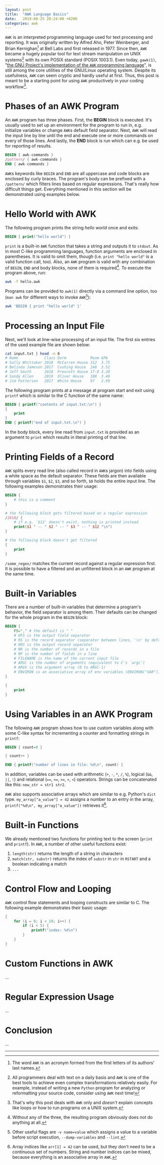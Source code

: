 ```yaml
---
layout: post
title:  "AWK Language Basics"
date:   2019-08-25 20:24:00 +0200
categories: awk
---
```


`AWK` is an interpreted programming language used for text processing and reporting. It was originally written by Alfred Aho, Peter Weinberger, and Brian Kernighan[^1] at Bell Labs and first released in 1977. Since then, `AWK` became a hugely popular tool for text stream manipulation on UNIX systems[^2] with its own POSIX standard (POSIX 1003.1). Even today, `gawk(1)`, "[the GNU Project's implementation of the `AWK` programming language](https://www.gnu.org/software/gawk/manual/gawk.html)", is still among the core utilities of the GNU/Linux operating system. Despite its usefulness, `AWK` can seem cryptic and hardly useful at first. Thus, this post is meant to be a starting point for using `AWK` productively in your coding workflow[^3].

# Phases of an AWK Program
An `AWK` program has three phases. First, the **BEGIN** block is executed. It's usually used to set up an environment for the program to run in, e.g. initialize variables or change `AWK`s default field separator. Next, `AWK` will read the input line by line until the end and execute one or more commands on every of those lines. And lastly, the **END** block is run which can e.g. be used for reporting of results.

```awk
BEGIN { awk-commands }
/pattern/ { awk-commands }
END { awk-commands }
```

`AWK`s keywords like `BEGIN` and `END` are all uppercase and code blocks are enclosed by curly braces. The program's body can be prefixed with a `/pattern/` which filters lines based on regular expressions. That's really how difficult things get. Everything mentioned in this section will be demonstrated using examples below.

# Hello World with AWK
The following program prints the string *hello world* once and exits:

```awk
BEGIN { print("hello world") }
```

`print` is a built-in `AWK` function that takes a string and outputs it to `stdout`. As in most C-like programming languages, function arguments are enclosed in parentheses. It is valid to omit them, though (i.e. `print "hello world"` is a valid function call, too). Also, an `AWK` program is valid with any combination of `BEGIN`, `END` and body blocks, none of them is required[^4]. To execute the program above, run:

```bash
awk -f hello.awk
```

Programs can be provided to `awk(1)` directly via a command line option, too (`man awk` for different ways to invoke `AWK`[^5]):

```bash
awk 'BEGIN { print "hello world" }'
```

# Processing an Input File
Next, we'll look at line-wise processing of an input file. The first six entries of the used example file are shown below:

```bash
cat input.txt | head -n 6
# Name            Class Dorm           Room GPA
# Sally Whittaker 2018  McCarren House 312  3.75
# Belinda Jameson 2017  Cushing House  148  3.52
# Jeff Smith      2018  Prescott House 17-D 3.20
# Sandy Allen     2019  Oliver House   108  3.48
# Jim Patterson   2017  White House    97   2.99
```

The following program prints at a message at program start and exit using `printf` which is similar to the C function of the same name:

```awk
BEGIN { printf("contents of input.txt:\n") }
{
    print
}
END { printf("end of input.txt.\n") }
```

In the body block, every line read from `input.txt` is provided as an argument to `print` which results in literal printing of that line.

# Printing Fields of a Record
`AWK` splits every read line (also called record in `AWK`s jargon) into fields using a white space as the default separator. These fields are then available through variables `$1`, `$2`, `$3`, and so forth, `$0` holds the entire input line. The following examples demonstrates their usage:

```awk
BEGIN {
    # this is a comment
}

# the following block gets filtered based on a regular expression
/2018/ {
    # if e.g. `$12' doesn't exist, nothing is printed instead
    print($1 " -- " $2 " -- " $3 " -- " $12 "\n")
}

# the following block doesn't get filtered
{
    print
}

```

`/some_regex/` matches the current record against a regular expression first. It is possible to have a filtered and an unfiltered block in an `AWK` program at the same time.

# Built-in Variables
There are a number of built-in variables that determine a program's behavior, the field separator is among them. Their defaults can be changed for the whole program in the `BEGIN` block:

```awk
BEGIN {
    FS="," # the default is " "
    # OFS is the output field separator
    # RS is the record separator (separator between lines, '\n' by default)
    # ORS is the output record separator
    # NR is the number of records in a file
    # NF is the number of fields in a line
    # FILENAME is the name of the current input file
    # ARGC is the number of arguments (equivalent to C's `argc')
    # ARGV is the argument array (0 to ARGC-1)
    # ENVIRON is an associative array of env variables (ENVIRON["VAR"])
}

{
    print
}
```

# Using Variables in an AWK Program
The following `AWK` program shows how to use custom variables along with some C-like syntax for incrementing a counter and formatting strings in `printf`:

```awk
BEGIN { count=0 }

{ count++ }

END { printf("number of lines in file: %d\n", count) }
```

In addition, variables can be used with arithmetic (`+`, `-`, `*`, `/`, `%`), logical (`&&`, `||`, `!`) and relational (`==`, `<=`, `>=`, `>`, `<`) operators. Strings can be concatenated like this: `new_str = str1 str2`.

`AWK` also supports associative arrays which are similar to e.g. Python's `dict` type. `my_array["a_value"] = 42` assigns a number to an entry in the array, `printf("%d\n", my_array["a_value"])` retrieves it[^6].

# Built-in Functions
We already mentioned two functions for printing text to the screen (`print` and `printf`). In `AWK`, a number of other useful functions exist:

1. `length(str)` returns the length of a string in characters
1. `match(str, substr)` returns the index of `substr` in `str` in `RSTART` and a boolean indicating a match
1. `...`

# Control Flow and Looping
`AWK` control flow statements and looping constructs are similar to C. The following example demonstrates their basic usage:

```awk
{
    for (i = 0; i < 10; i++) {
        if (i < 5) {
            printf("index: %d\n")
        }
    }
}
```

# Custom Functions in AWK
...

# Regular Expression Usage
...

# Conclusion
...

<hr class="hr-light">

[^1]: The word `AWK` is an acronym formed from the first letters of its authors' last names.
[^2]: All programmers deal with text on a daily basis and `AWK` is one of the best tools to achieve even complex transformations relatively easily. For example, instead of writing a new `Python` program for analyzing or reformatting your source code, consider using `AWK` next time!
[^3]: That's why this post deals with `AWK` only and *doesn't* explain concepts like loops or how to run programs on a UNIX system.
[^4]: Without any of the three, the resulting program obviously does not do anything at all.
[^5]: Other useful flags are `-v name=value` which assigns a value to a variable before script execution, `--dump-variables` and `--lint`.
[^6]: Array indices like `arr[1] = 42` can be used, but they don't need to be a continuous set of numbers. String and number indices can be mixed, because everything is an associative array in `AWK`.

